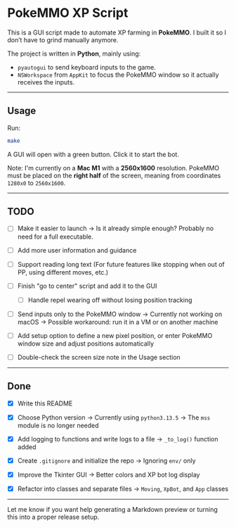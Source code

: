 # PokeMMO XP Script

This is a GUI script made to automate XP farming in **PokeMMO**.
I built it so I don’t have to grind manually anymore.

The project is written in **Python**, mainly using:

* `pyautogui` to send keyboard inputs to the game.
* `NSWorkspace` from `AppKit` to focus the PokeMMO window so it actually receives the inputs.

---

## Usage

Run:

```bash
make
```

A GUI will open with a green button. Click it to start the bot.

Note: I'm currently on a **Mac M1** with a **2560x1600** resolution.
PokeMMO must be placed on the **right half** of the screen, meaning from coordinates `1280x0` to `2560x1600`.

---

## TODO

* [ ] Make it easier to launch
  → Is it already simple enough? Probably no need for a full executable.

* [ ] Add more user information and guidance

* [ ] Support reading long text
  (For future features like stopping when out of PP, using different moves, etc.)

* [ ] Finish "go to center" script and add it to the GUI

  * [ ] Handle repel wearing off without losing position tracking

* [ ] Send inputs only to the PokeMMO window
  → Currently not working on macOS
  → Possible workaround: run it in a VM or on another machine

* [ ] Add setup option to define a new pixel position, or enter PokeMMO window size and adjust positions automatically

* [ ] Double-check the screen size note in the Usage section

---

## Done

* [x] Write this README

* [x] Choose Python version
  → Currently using `python3.13.5`
  → The `mss` module is no longer needed

* [x] Add logging to functions and write logs to a file
  → `_to_log()` function added

* [x] Create `.gitignore` and initialize the repo
  → Ignoring `env/` only

* [x] Improve the Tkinter GUI
  → Better colors and XP bot log display

* [x] Refactor into classes and separate files
  → `Moving`, `XpBot`, and `App` classes

---

Let me know if you want help generating a Markdown preview or turning this into a proper release setup.
